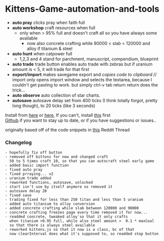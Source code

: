# Kittens-Game-automation-and-tools  
- **auto pray** clicks pray when faith full  
- **auto workshop** craft resources when full  
  - only when > 95% full and doesn't craft all so you have always some available  
  	- now also concrete crafting while 90000 < slab < 120000 and alloy if titanium & steel   
- **auto hunt** when catpower full  
  - 1,2,3 and 4 stand for parchment, manuscript, compendium, blueprint  
- **auto trade** trade button enables auto trade with zebras but if uranium amount is < 5, it will trade for that first  
- **export/import** makes savegame export and _copies code to clipboard_ // import only opens import window and selects the textarea, because I couldn't get pasting to work. but simply ctrl-v tab return return does the trick...  
- **auto observe** auto collection of star charts.  
- **autosave** autosave delay set from 400 ticks (I think totally forgot, pretty long though), to 20 ticks (like 3 seconds)

Install from [here](https://greasyfork.org/en/scripts/39218-kittens-game-automation) or [here](https://openuserjs.org/scripts/Alistair1231/Kittens_Game_Automation), If you can't, install [this](http://tampermonkey.net/) first  
[Github](https://github.com/Alistair1231/Kittens-Game-automation-and-tools) if you want to stay up to date, or if you have suggestions or issues..  

originally based off of the code snippets in [this](https://redd.it/2eqlt5) Reddit Thread    
  
### Changelog  
```
- hopefully fix off button  
- removed off bittons for now and changed craft  
  50 to 5 times craft 10, so that you can autocraft steel early game  
- added basic import function  
- fixed auto pray  
- fixed prraying... v2  
- uranium trade added  
- reworked functions, autosave, unlocked  
- start isn't use by itself anymore so removed it  
- autosave delay 20  
- fixed save  
- trading fixed for less than 250 titan and less than 5 uranium  
- added auto titanium to alloy conversion  
- added concrete crafting while slab between 120000 and 90000  
- concrete crafting freezes page every time removed it for now...  
- readded concrete, tweaked alloy`so that it only crafts  
  when titanium >0.95 full, while also steel amount >  0.1 * maxCoal  
  so that there is always steel available  
- reworked kittens.js so that it now is a class, bc of that  
  now clearInterval does what it's supposed to, so readded stop button
```
